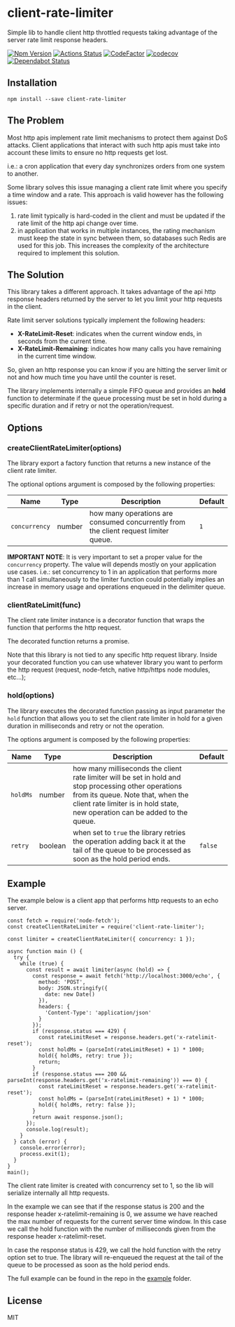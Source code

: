 # client-rate-limiter
Simple lib to handle client http throttled requests taking advantage of the server rate limit response headers.

[ ![Npm Version](https://badge.fury.io/js/client-rate-limiter.svg)](https://www.npmjs.com/package/client-rate-limiter)
[![Actions Status](https://github.com/francescorivola/client-rate-limiter/workflows/Node%20CI/badge.svg)](https://github.com/francescorivola/client-rate-limiter/actions)
[![CodeFactor](https://www.codefactor.io/repository/github/francescorivola/client-rate-limiter/badge)](https://www.codefactor.io/repository/github/francescorivola/client-rate-limiter)
[![codecov](https://codecov.io/gh/francescorivola/client-rate-limiter/branch/master/graph/badge.svg)](https://codecov.io/gh/francescorivola/client-rate-limiter)
[![Dependabot Status](https://api.dependabot.com/badges/status?host=github&repo=francescorivola/client-rate-limiter)](https://dependabot.com)

## Installation

```npm install --save client-rate-limiter```

## The Problem

Most http apis implement rate limit mechanisms to protect them against DoS attacks. Client applications that interact with such http apis must take into account these limits to ensure no http requests get lost.

i.e.: a cron application that every day synchronizes orders from one system to another.

Some library solves this issue managing a client rate limit where you specify a time window and a rate. This approach is valid however has the following issues:
1. rate limit typically is hard-coded in the client and must be updated if the rate limit of the http api change over time.
2. in application that works in multiple instances, the rating mechanism must keep the state in sync between them, so databases such Redis are used for this job. This increases the complexity of the architecture required to implement this solution.

## The Solution

This library takes a different approach. It takes advantage of the api http response headers returned by the server to let you limit your http requests in the client.

Rate limit server solutions typically implement the following headers:
* **X-RateLimit-Reset**: indicates when the current window ends, in seconds from the current time.
* **X-RateLimit-Remaining**: indicates how many calls you have remaining in the current time window.

So, given an http response you can know if you are hitting the server limit or not and how much time you have until the counter is reset.

The library implements internally a simple FIFO queue and provides an **hold** function to determinate if the queue processing must be set in hold during a specific duration and if retry or not the operation/request.

## Options

### createClientRateLimiter(options)

The library export a factory function that returns a new instance of the client rate limiter.

The optional options argument is composed by the following properties:

|Name|Type|Description|Default|
|----|----|-----------|-------|
|`concurrency`|number|how many operations are consumed concurrently from the client request limiter queue.|`1`|

**IMPORTANT NOTE**: It is very important to set a proper value for the `concurrency` property. The value will depends mostly on your application use cases. i.e.: set concurrency to 1 in an application that performs more than 1 call simultaneously to the limiter function could potentially implies an increase in memory usage and operations enqueued in the delimiter queue.

### clientRateLimit(func)

The client rate limiter instance is a decorator function that wraps the function that performs the http request.

The decorated function returns a promise.

Note that this library is not tied to any specific http request library. Inside your decorated function you can use whatever library you want to perform the http request (request, node-fetch, native http/https node modules, etc...);

### hold(options)

The library executes the decorated function passing as input parameter the `hold` function that allows you to set the client rate limiter in hold for a given duration in milliseconds and retry or not the operation.

The options argument is composed by the following properties:

|Name|Type|Description|Default|
|----|----|-----------|-------|
|`holdMs`|number|how many milliseconds the client rate limiter will be set in hold and stop processing other operations from its queue. Note that, when the client rate limiter is in hold state, new operation can be added to the queue.||
|`retry`|boolean|when set to `true` the library retries the operation adding back it at the tail of the queue to be processed as soon as the hold period ends.|`false`|

## Example

The example below is a client app that performs http requests to an echo server.

```
const fetch = require('node-fetch');
const createClientRateLimiter = require('client-rate-limiter');

const limiter = createClientRateLimiter({ concurrency: 1 });

async function main () {
  try {
    while (true) {
      const result = await limiter(async (hold) => {
        const response = await fetch('http://localhost:3000/echo', {
          method: 'POST',
          body: JSON.stringify({
            date: new Date()
          }),
          headers: {
            'Content-Type': 'application/json'
          }
        });
        if (response.status === 429) {
          const rateLimitReset = response.headers.get('x-ratelimit-reset');
          const holdMs = (parseInt(rateLimitReset) + 1) * 1000;
          hold({ holdMs, retry: true });
          return;
        }
        if (response.status === 200 && parseInt(response.headers.get('x-ratelimit-remaining')) === 0) {
          const rateLimitReset = response.headers.get('x-ratelimit-reset');
          const holdMs = (parseInt(rateLimitReset) + 1) * 1000;
          hold({ holdMs, retry: false });
        }
        return await response.json();
      });
      console.log(result);
    }
  } catch (error) {
    console.error(error);
    process.exit(1);
  }
}
main();
```

The client rate limiter is created with concurrency set to 1, so the lib will serialize internally all http requests.

In the example we can see that if the response status is 200 and the response header x-ratelimit-remaining is 0, we assume we have reached the max number of requests for the current server time window. In this case we call the hold function with the number of milliseconds given from the response header x-ratelimit-reset.

In case the response status is 429, we call the hold function with the retry option set to true. The library will re-enqueued the request at the tail of the queue to be processed as soon as the hold period ends.

The full example can be found in the repo in the [example](./example) folder.

## License

MIT